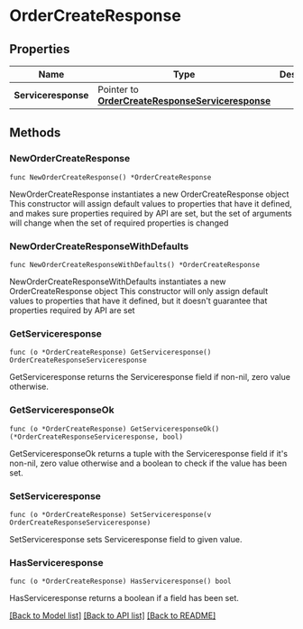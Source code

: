 # OrderCreateResponse

## Properties

Name | Type | Description | Notes
------------ | ------------- | ------------- | -------------
**Serviceresponse** | Pointer to [**OrderCreateResponseServiceresponse**](OrderCreateResponseServiceresponse.md) |  | [optional] 

## Methods

### NewOrderCreateResponse

`func NewOrderCreateResponse() *OrderCreateResponse`

NewOrderCreateResponse instantiates a new OrderCreateResponse object
This constructor will assign default values to properties that have it defined,
and makes sure properties required by API are set, but the set of arguments
will change when the set of required properties is changed

### NewOrderCreateResponseWithDefaults

`func NewOrderCreateResponseWithDefaults() *OrderCreateResponse`

NewOrderCreateResponseWithDefaults instantiates a new OrderCreateResponse object
This constructor will only assign default values to properties that have it defined,
but it doesn't guarantee that properties required by API are set

### GetServiceresponse

`func (o *OrderCreateResponse) GetServiceresponse() OrderCreateResponseServiceresponse`

GetServiceresponse returns the Serviceresponse field if non-nil, zero value otherwise.

### GetServiceresponseOk

`func (o *OrderCreateResponse) GetServiceresponseOk() (*OrderCreateResponseServiceresponse, bool)`

GetServiceresponseOk returns a tuple with the Serviceresponse field if it's non-nil, zero value otherwise
and a boolean to check if the value has been set.

### SetServiceresponse

`func (o *OrderCreateResponse) SetServiceresponse(v OrderCreateResponseServiceresponse)`

SetServiceresponse sets Serviceresponse field to given value.

### HasServiceresponse

`func (o *OrderCreateResponse) HasServiceresponse() bool`

HasServiceresponse returns a boolean if a field has been set.


[[Back to Model list]](../README.md#documentation-for-models) [[Back to API list]](../README.md#documentation-for-api-endpoints) [[Back to README]](../README.md)


